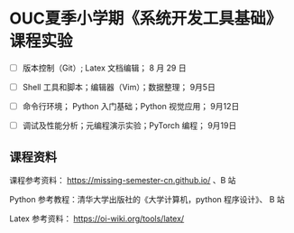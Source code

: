 # OUC夏季小学期《系统开发工具基础》课程实验

- [ ] 版本控制（Git）; Latex 文档编辑；								8 月 29 日

- [ ] Shell 工具和脚本；编辑器（Vim）；数据整理；		    9月5日

- [ ] 命令行环境； Python 入门基础；Python 视觉应用；	  9月12日

- [ ] 调试及性能分析；元编程演示实验；PyTorch 编程；	   9月19日

## 课程资料

课程参考资料： https://missing-semester-cn.github.io/ 、B 站

Python 参考教程：清华大学出版社的《大学计算机，python 程序设计》、 B 站

Latex 参考资料： https://oi-wiki.org/tools/latex/